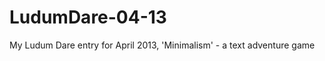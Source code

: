 LudumDare-04-13
===============

My Ludum Dare entry for April 2013, 'Minimalism' - a text adventure game
